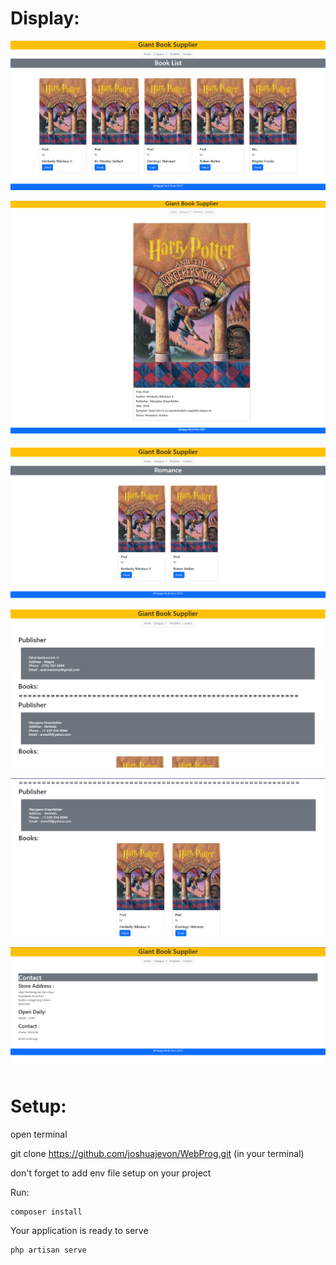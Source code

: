 # Display:
![Alt text](image.png)

![Alt text](image-5.png)

![Alt text](image-1.png)

![Alt text](image-2.png)

![Alt text](image-3.png)

![Alt text](image-4.png)

# Setup:

open terminal

git clone https://github.com/joshuajevon/WebProg.git (in your terminal)

don't forget to add env file setup on your project

Run:
```
composer install
```

Your application is ready to serve
```
php artisan serve
```
